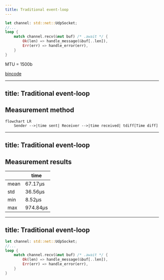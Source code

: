 ```yaml
---
title: Traditional event-loop
---
```


```rust {3-6}
let channel: std::net::UdpSocket;
//...
loop {
    match channel.recv(&mut buf) /* .await */ {
        Ok(len) => handle_message(&buf[..len]),
        Err(err) => handle_error(err),
    }
}
```

MTU = 1500b

[bincode](https://docs.rs/bincode/latest/bincode/)

<!--
Спочатку зробимо традиційний застосунок який обробляє події

Це може бути синхронне чи асинхронне очікування, 
ми використовуємо синхронне оскільки воно буде скоріш за все швидше

У нас  є цикл де ми отримуємо та обробляємо події
Нас більше цікавить отримання за темою

Тут хочу нашадати наші повідомлення передаються через UDP, тому в нас немає гарантії послідовності а також цілісності. 
Тому всі повідомлення у нас будут меньше MTU
-->

---
title: Traditional event-loop
---

## Measurement method

<p>

```mermaid
flowchart LR
    Sender -->|time sent| Receiver -->|time received| tdiff[Time diff]
```

</p>

<!--
Хочемо поміряти те на що ми можемо вплинути

Оптимізацию мережі лишимо для інших

Дозволяє точно вимірювати час до десятків наносекунд
-->

---
title: Traditional event-loop
---

## Measurement results

<p>

|        |  time      |
|--------|------------|
| mean   |   67.17µs  |
| std    |   36.56µs  |
| min    |    8.52µs  |
| max    |  974.84µs  |

</p>

---
title: Traditional event-loop
---

```rust {1,4}
let channel: std::net::UdpSocket;
//...
loop {
    match channel.recv(&mut buf) /* .await */ {
        Ok(len) => handle_message(&buf[..len]),
        Err(err) => handle_error(err),
    }
}
```
